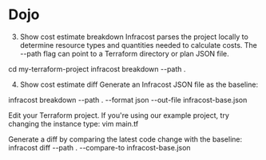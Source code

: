 # Dojo


3. Show cost estimate breakdown​
Infracost parses the project locally to determine resource types and quantities needed to calculate costs. The --path flag can point to a Terraform directory or plan JSON file.

cd my-terraform-project
infracost breakdown --path .

4. Show cost estimate diff​
Generate an Infracost JSON file as the baseline:

infracost breakdown --path . --format json --out-file infracost-base.json

Edit your Terraform project. If you're using our example project, try changing the instance type:
vim main.tf

Generate a diff by comparing the latest code change with the baseline:
infracost diff --path . --compare-to infracost-base.json